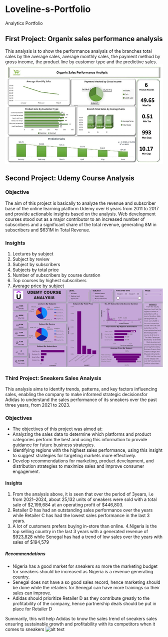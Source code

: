 # Loveline-s-Portfolio
Analytics Portfolio
## First Project:  Organix sales performance analysis
This analysis is to show the performance analysis of the branches total sales by the average sales, average monthly sales, the payment method by gross income, the product line by customer type and the predictive sales.
![alt text](Organix%20Sales%20Analysis.jpg)

## Second Project:   Udemy Course Analysis
### Objective

The aim of this project is basically to analyze the revenue and subscriber base of the online learning platform Udemy over 6 years from 2011 to 2017 and provide actionable insights based on the analysis.
Web development courses stood out as a major contributor to an increased number of subscribers and a significant share of the total revenue, generating 8M in subscribers and $631M in Total Revenue. 


### Insights
1. Lectures by subject
2. Subject by review
3. Subject by subscribers
4. Subjects by total price
5. Number of subscribers by course duration
6. Top courses by highest subscribers
7. Average price by subject
![alt text](Udemy%20Course%20Analysis.png)


### Third Project:  Sneakers Sales Analysis
This analysis aims to identify trends, patterns, and key factors influencing sales, enabling the company to make informed strategic decisionsfor Adidas to understand the sales performance of its sneakers over the past three years, from 2021 to 2023.

### Objectives
- The objectives of this project was aimed at:
- Analyzing the sales data to determine which platforms and product categories perform the best and using this information to provide guidance for future business strategies.
- Identifying regions with the highest sales performance, using this insight to suggest strategies for targeting markets more effectively.
- Develop recommendations for marketing, product development, and distribution strategies to maximize sales and improve consumer engagement.

#### Insights
1. From the analysis above, it is seen that over the period of 3years, i.e from 2021–2024, about 25,132 units of sneakers were sold with a total sale of $2,199,684 at an operating profit of $446,803.
2. Retailer D has had an outstanding sales performance over the years while Retailer C has had the lowest sales performance in the last 3 years.
3. A lot of customers prefers buying in-store than online.
4.Nigeria is the top selling country in the last 3 years with a generated revenue of $923,828 while Senegal has had a trend of low sales over the years with sales of $194,579

##### Recommendations

- Nigeria has a good market for sneakers so more the marketing budget for sneakers should be increased as Nigeria is a revenue generating country.
- Senegal does not have a so good sales record, hence marketing should be done while the retailers for Senegal can have more trainings so their sales can improve.
- Adidas should prioritize Retailer D as they contribute greatly to the profitability of the company, hence partnership deals should be put in place for Retailer D
  
Summarily, this will help Adidas to know the sales trend of sneakers sales ensuring sustainable growth and profitability with its competitors when it comes to sneakers
![alt text]()
